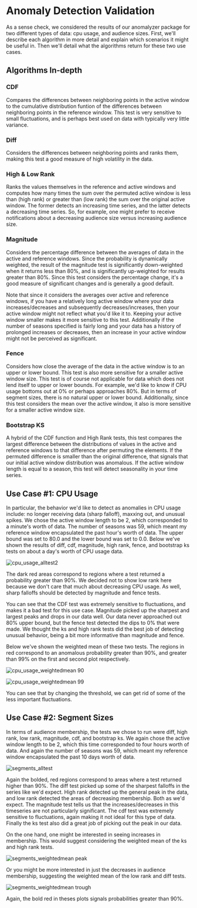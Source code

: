 
# Anomaly Detection Validation

As a sense check, we considered the results of our anomalyzer package for two different types of data: cpu usage, and audience sizes. First, we'll describe each algorithm in more detail and explain which scenarios it might be useful in. Then we'll detail what the algorithms return for these two use cases.

## Algorithms In-depth

### CDF

Compares the differences between neighboring points in the active window to the cumulative distribution funtion of the differences between neighboring points in the reference window. This test is very sensitive to small fluctuations, and is perhaps best used on data with typically very little variance.

### Diff 

Considers the differences between neighboring points and ranks them, making this test a good measure of high volatility in the data. 

### High & Low Rank

Ranks the values themselves in the reference and active windows and computes how many times the sum over the permuted active window is less than (high rank) or greater than (low rank) the sum over the original active window. The former detects an increasing time series, and the latter detects a decreasing time series. So, for example, one might prefer to receive notifications about a decreasing audience size versus increasing audience size.

### Magnitude 

Considers the percentage difference between the averages of data in the active and reference windows. Since the probability is dynamically weighted, the result of the magnitude test is significantly down-weighted when it returns less than 80%, and is significantly up-weighted for results greater than 80%. Since this test considers the percentage change, it's a good measure of significant changes and is generally a good default.

Note that since it considers the averages over active and reference windows, if you have a relatively long active window where your data increases/decreases and subsequently decreases/increases, then your active window might not reflect what you'd like it to. Keeping your active window smaller makes it more sensitive to this test. Additionally if the number of seasons specified is fairly long and your data has a history of prolonged increases or decreases, then an increase in your active window might not be perceived as significant.

### Fence

Considers how close the average of the data in the active window is to an upper or lower bound. This test is also more sensitive for a smaller active window size. This test is of course not applicable for data which does not lend itself to upper or lower bounds. For example, we'd like to know if CPU usage bottoms out at 0% or perhaps approaches 80%. But in terms of segment sizes, there is no natural upper or lower bound. Additionally, since this test considers the mean over the active window, it also is more sensitive for a smaller active window size.

### Bootstrap KS

A hybrid of the CDF function and High Rank tests, this test compares the largest difference between the distributions of values in the active and reference windows to that difference after permuting the elements. If the permuted difference is smaller than the original difference, that signals that our initial active window distribution was anomalous. If the active window length is equal to a season, this test will detect seasonality in your time series.

## Use Case #1: CPU Usage

In particular, the behavior we'd like to detect as anomalies in CPU usage include: no longer receiving data (sharp falloff), maxxing out, and unusual spikes. We chose the active window length to be 2, which corresponded to a minute's worth of data. The number of seasons was 59, which meant my reference window encapsulated the past hour's worth of data. The upper bound was set to 80.0 and the lower bound was set to 0.0. Below we've shown the results of diff, cdf, magnitude, high rank, fence, and bootstrap ks tests on about a day's worth of CPU usage data. 

![cpu_usage_alltest2](https://cloud.githubusercontent.com/assets/6633242/4891879/6268d76c-63ac-11e4-97e0-cf0480630461.png)

The dark red areas correspond to regions where a test returned a probability greater than 90%. We decided not to show low rank here because we don't care that much about decreasing CPU usage. As well, sharp falloffs should be detected by magnitude and fence tests.

You can see that the CDF test was extremely sensitive to fluctuations, and makes it a bad test for this use case. Magnitude picked up the sharpest and largest peaks and drops in our data well. Our data never approached out 80% upper bound, but the fence test detected the dips to 0% that were made. We thought the ks and high rank tests did the best job of detecting unusual behavior, being a bit more informative than magnitude and fence. 

Below we've shown the weighted mean of these two tests. The regions in red correspond to an anomalous probability greater than 90%, and greater than 99% on the first and second plot respectively.

![cpu_usage_weightedmean 90](https://cloud.githubusercontent.com/assets/6633242/4891900/944f2268-63ac-11e4-8b0c-ed80d8f5853a.png)

![cpu_usage_weightedmean 99](https://cloud.githubusercontent.com/assets/6633242/4891903/a09eadcc-63ac-11e4-9594-a82726d11b79.png)

You can see that by changing the threshold, we can get rid of some of the less important fluctuations.

## Use Case #2: Segment Sizes

In terms of audience membership, the tests we chose to run were diff, high rank, low rank, magnitude, cdf, and bootstrap ks. We again chose the active window length to be 2, which this time corresponded to four hours worth of data. And again the number of seasons was 59, which meant my reference window encapsulated the past 10 days worth of data.

![segments_alltest](https://cloud.githubusercontent.com/assets/6633242/4890831/88285d1a-63a2-11e4-8f77-f1ca8c74689d.png)

Again the bolded, red regions correspond to areas where a test returned higher than 90%. The diff test picked up some of the sharpest falloffs in the series like we'd expect. High rank detected up the general peak in the data, and low rank detected the areas of decreasing membership. Both as we'd expect. The magnitude test tells us that the increases/decreases in this timeseries are not particularly significant. The cdf test was extremely sensitive to fluctuations, again making it not ideal for this type of data. Finally the ks test also did a great job of picking out the peak in our data. 

On the one hand, one might be interested in seeing increases in membership. This would suggest considering the weighted mean of the ks and high rank tests. 

![segments_weightedmean peak](https://cloud.githubusercontent.com/assets/6633242/4892393/b7f6f808-63b1-11e4-9285-0b2dae7a1ba6.png)

Or you might be more interested in just the decreases in audience membership, suggesting the weighted mean of the low rank and diff tests.

![segments_weightedmean trough](https://cloud.githubusercontent.com/assets/6633242/4892397/c47b0218-63b1-11e4-82c9-4327d9370d84.png)

Again, the bold red in theses plots signals probabilities greater than 90%.
